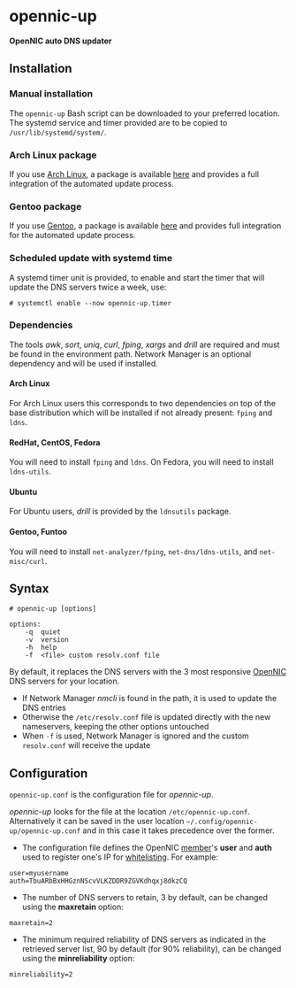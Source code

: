 # opennic-up

**OpenNIC auto DNS updater**

## Installation
### Manual installation
The `opennic-up` Bash script can be downloaded to your preferred location.
The systemd service and timer provided are to be copied to `/usr/lib/systemd/system/`.

### Arch Linux package
If you use [Arch Linux][1], a package is available [here][2] and provides a full integration of the automated update process.

### Gentoo package
If you use [Gentoo][5], a package is available [here][6] and provides full integration for the automated update process.

### Scheduled update with systemd time
A systemd timer unit is provided, to enable and start the timer that will update the DNS servers twice a week, use:
```
# systemctl enable --now opennic-up.timer
```
### Dependencies
The tools *awk*, *sort*, *uniq*, *curl*, *fping*, *xargs* and *drill* are required and must be found in the environment path.
Network Manager is an optional dependency and will be used if installed.

#### Arch Linux
For Arch Linux users this corresponds to two dependencies on top of the base distribution which will be installed if not already present: `fping` and `ldns`.

#### RedHat, CentOS, Fedora
You will need to install `fping` and `ldns`. On Fedora, you will need to install `ldns-utils`.

#### Ubuntu
For Ubuntu users, *drill* is provided by the `ldnsutils` package.

#### Gentoo, Funtoo
You will need to install `net-analyzer/fping`, `net-dns/ldns-utils`, and `net-misc/curl`.

## Syntax

`# opennic-up [options]`
```
options:
    -q  quiet
    -v  version
    -h  help
    -f  <file> custom resolv.conf file
```

By default, it replaces the DNS servers with the 3 most responsive [OpenNIC][0] DNS servers for your location.

* If Network Manager *nmcli* is found in the path, it is used to update the DNS entries
* Otherwise the `/etc/resolv.conf` file is updated directly with the new nameservers, keeping the other options untouched
* When `-f` is used, Network Manager is ignored and the custom `resolv.conf` will receive the update

## Configuration

`opennic-up.conf` is the configuration file for *opennic-up*.

*opennic-up* looks for the file at the location `/etc/opennic-up.conf`. Alternatively it can be saved in the user location `~/.config/opennic-up/opennic-up.conf` and in this case it takes precedence over the former.

* The configuration file defines the OpenNIC [member][3]'s **user** and **auth** used to register one's IP for [whitelisting][4]. For example:
```
user=myusername
auth=TbuARbBxHHGznNScvVLKZDDR9ZGVKdhqxj8dkzCQ
```
* The number of DNS servers to retain, 3 by default, can be changed using the **maxretain** option:
```
maxretain=2
```
* The minimum required reliability of DNS servers as indicated in the retrieved server list, 90 by default (for 90% reliability), can be changed using the **minreliability** option:
```
minreliability=2
```
[0]: https://www.opennicproject.org
[1]: https://www.archlinux.org
[2]: https://aur.archlinux.org/packages/opennic-up
[3]: https://www.opennicproject.org/members
[4]: https://wiki.opennic.org/api/whitelist
[5]: https://www.gentoo.org
[6]: https://github.com/gentoo-mirror/rage/tree/master/net-dns/opennic-up
